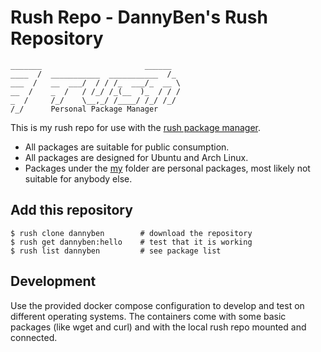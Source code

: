Rush Repo - DannyBen's Rush Repository
==================================================

```
_______                       ______  
____  /  ___________  ___________  /_ 
___  /   __  ___/  / / /_  ___/_  __ \
__  /    _  /   / /_/ /_(__  )_  / / /
_  /     /_/    \__,_/ /____/ /_/ /_/ 
/_/      Personal Package Manager
```

This is my rush repo for use with the [rush package manager][rush-cli].

- All packages are suitable for public consumption.
- All packages are designed for Ubuntu and Arch Linux.
- Packages under the [my](my) folder are personal packages, most likely not
  suitable for anybody else.

Add this repository
--------------------------------------------------

```shell
$ rush clone dannyben        # download the repository
$ rush get dannyben:hello    # test that it is working
$ rush list dannyben         # see package list
```

Development
--------------------------------------------------

Use the provided docker compose configuration to develop and test on different
operating systems. The containers come with some basic packages (like wget and
curl) and with the local rush repo mounted and connected.

[rush-cli]: https://github.com/DannyBen/rush-cli
